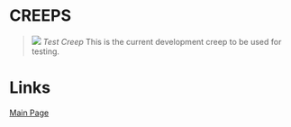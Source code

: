 # CREEPS #
<table border='0'>
<blockquote><tr>
<blockquote><img src='http://i299.photobucket.com/albums/mm295/GothicPrincess143/Creep_Wiki.jpg'>   <i>Test Creep</i>
This is the current development creep to be used for testing.<br>
<p></p></blockquote></blockquote>



<h1>Links</h1>
<a href='http://code.google.com/p/sdltowerdefense/wiki/index'>Main Page</a>